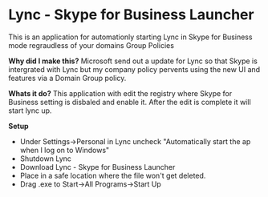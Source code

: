 # Lync - Skype for Business Launcher
This is an application for automationly starting Lync in Skype for Business mode regraudless of your domains Group Policies


**Why did I make this?**
Microsoft send out a update for Lync so that Skype is intergrated with Lync but my company policy pervents using the new UI and features via a Domain Group policy.

**Whats it do?**
This application with edit the registry where Skype for Business setting is disbaled and enable it. After the edit is complete it will start lync up. 

**Setup**
- Under Settings->Personal in Lync uncheck "Automatically start the ap when I log on to Windows"
- Shutdown Lync
- Download Lync - Skype for Business Launcher
- Place in a safe location where the file won't get deleted.
- Drag .exe to Start->All Programs->Start Up
